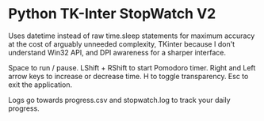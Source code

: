 # Python TK-Inter StopWatch V2
Uses datetime instead of raw time.sleep statements for maximum accuracy at the cost of arguably unneeded complexity, TKinter because I don't understand Win32 API, and DPI awareness for a sharper interface.

Space to run / pause. LShift + RShift to start Pomodoro timer. Right and Left arrow keys to increase or decrease time. H to toggle transparency. Esc to exit the application.

Logs go towards progress.csv and stopwatch.log to track your daily progress.
